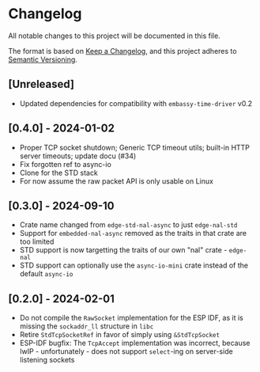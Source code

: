 # Changelog

All notable changes to this project will be documented in this file.

The format is based on [Keep a Changelog](https://keepachangelog.com/en/1.0.0/),
and this project adheres to [Semantic Versioning](https://semver.org/spec/v2.0.0.html).

## [Unreleased]
* Updated dependencies for compatibility with `embassy-time-driver` v0.2

## [0.4.0] - 2024-01-02
* Proper TCP socket shutdown; Generic TCP timeout utils; built-in HTTP server timeouts; update docu (#34)
* Fix forgotten ref to async-io
* Clone for the STD stack
* For now assume the raw packet API is only usable on Linux

## [0.3.0] - 2024-09-10
* Crate name changed from `edge-std-nal-async` to just `edge-nal-std`
* Support for `embedded-nal-async` removed as the traits in that crate are too limited
* STD support is now targetting the traits of our own "nal" crate - `edge-nal`
* STD support can optionally use the `async-io-mini` crate instead of the default `async-io`

## [0.2.0] - 2024-02-01
* Do not compile the `RawSocket` implementation for the ESP IDF, as it is missing the `sockaddr_ll` structure in `libc`
* Retire `StdTcpSocketRef` in favor of simply using `&StdTcpSocket`
* ESP-IDF bugfix: The `TcpAccept` implementation was incorrect, because lwIP - unfortunately - does not support `select`-ing on server-side listening sockets

